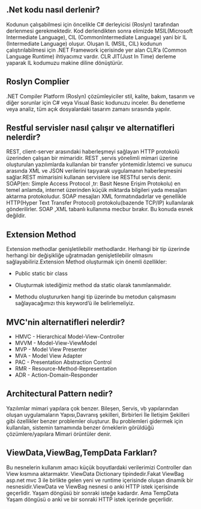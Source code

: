 ## .Net kodu nasıl derlenir?
 Kodunun çalışabilmesi için öncelikle C# derleyicisi (Roslyn) tarafından derlenmesi gerekmektedir. Kod derlendikten sonra elimizde MSIL(Microsoft Intermediate Language), CIL (CommonIntermediate Language) yani bir IL (Intermediate Language) oluşur. Oluşan IL (MSIL, CIL) kodunun çalıştırılabilmesi için .NET Framework içerisinde yer alan CLR’a (Common Language Runtime) ihtiyacımız vardır. CLR JIT(Just In Time) derleme yaparak IL kodumuzu makine diline dönüştürür.

## Roslyn Complier 
.NET Compiler Platform (Roslyn) çözümleyiciler stil, kalite, bakım, tasarım ve diğer sorunlar için C# veya Visual Basic kodunuzu inceler. Bu denetleme veya analiz, tüm açık dosyalardaki tasarım zamanı sırasında yapılır.

## Restful servisler nasıl çalışır ve alternatifleri nelerdir?
REST, client-server arasındaki haberleşmeyi sağlayan HTTP protokolü üzerinden çalışan bir mimaridir. REST ,servis yönelimli mimari üzerine oluşturulan yazılımlarda kullanılan bir transfer yöntemidir.İstemci ve sunucu arasında XML ve JSON verilerini taşıyarak uygulamanın haberleşmesini sağlar.REST mimarisini kullanan servislere ise RESTful servis denir.
SOAP(en: Simple Access Protocol ,tr: Basit Nesne Erişim Protokolu) en temel anlamda, internet üzerinden küçük miktarda bilgileri yada mesajları aktarma protokoludur. SOAP mesajları XML formatındadırlar ve genellikle HTTP(Hyper Text Transfer Protocol) protokolu(bazende TCP/IP) kullanılarak gönderilirler. SOAP ,XML tabanlı kullanıma mecbur bırakır. Bu konuda esnek değildir.

## Extension Method
Extension methodlar genişletilebilir methodlardır. Herhangi bir tip üzerinde herhangi bir değişikliğe uğratmadan genişletilebilir olmasını sağlayabiliriz.Extension Method oluşturmak için önemli özellikler:
* Public static bir class 

* Oluşturmak istediğimiz method da static olarak tanımlanmalıdır.

* Methodu oluştururken hangi tip üzerinde bu metodun çalışmasını sağlayacağımızı this keyword’ü ile belirlemeliyiz.

## MVC'nin alternatifleri nelerdir?

* HMVC - Hierarchical Model-View-Controller
* MVVM - Model-View-ViewModel
* MVP - Model View Presenter
* MVA - Model View Adapter
* PAC - Presentation Abstraction Control
* RMR - Resource-Method-Representation
* ADR - Action-Domain-Responder

## Architectural Pattern nedir?
Yazılımlar mimari yapılara çok benzer. Bileşen, Servis, vb yapılarından oluşan uygulamaların Yapısı,Davranış şekilleri, Birbirleri İle İletişim Şekilleri gibi özellikler benzer problemler oluşturur. Bu problemleri gidermek için kullanılan, sistemin tamamında benzer örneklerin görüldüğü çözümlere/yapılara Mimari örüntüler denir.

## ViewData,ViewBag,TempData Farkları?
Bu nesnelerin kullanım amacı küçük boyutlardaki verilerimizi Controller dan View kısmına aktarmaktır. ViewData Dictionary tipindedir.Fakat ViewBag asp.net mvc 3 ile birlikte gelen yeni ve runtime içerisinde oluşan dinamik bir nesnesidir.ViewData ve ViewBag nesnesi o anki HTTP istek içerisinde geçerlidir. Yaşam döngüsü bir sonraki isteğe kadardır. Ama TempData Yaşam döngüsü o anki ve bir sonraki HTTP istek içerinde geçerlidir.

